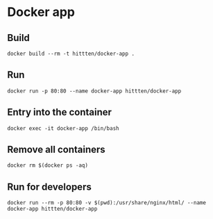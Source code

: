 # Docker app

## Build
`docker build --rm -t hittten/docker-app .`

## Run
`docker run -p 80:80 --name docker-app hittten/docker-app`

## Entry into the container
`docker exec -it docker-app /bin/bash`

## Remove all containers   
`docker rm $(docker ps -aq)`

## Run for developers
`docker run --rm -p 80:80 -v $(pwd):/usr/share/nginx/html/ --name docker-app hittten/docker-app`
